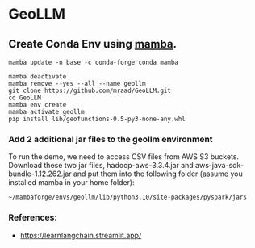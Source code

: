 # GeoLLM

## Create Conda Env using [mamba](https://github.com/mamba-org/mamba).

```shell
mamba update -n base -c conda-forge conda mamba

mamba deactivate
mamba remove --yes --all --name geollm
git clone https://github.com/mraad/GeoLLM.git
cd GeoLLM
mamba env create
mamba activate geollm
pip install lib/geofunctions-0.5-py3-none-any.whl
```

### Add 2 additional jar files to the geollm environment 

To run the demo, we need to access CSV files from AWS S3 buckets. Download these two jar files, hadoop-aws-3.3.4.jar 
and aws-java-sdk-bundle-1.12.262.jar and put them into the following folder (assume you installed mamba in your home folder):
```
~/mambaforge/envs/geollm/lib/python3.10/site-packages/pyspark/jars
```

### References:

- https://learnlangchain.streamlit.app/
